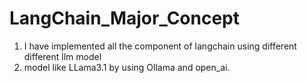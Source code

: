 # LangChain_Major_Concept

1.  I have implemented all the component of langchain using different different llm model
2.  model like LLama3.1 by using Ollama and open_ai.
